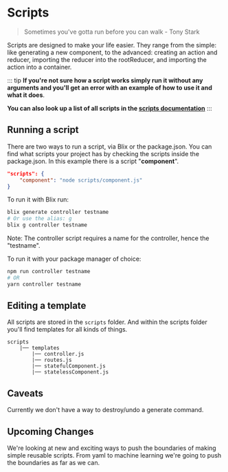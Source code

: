 # Scripts
> Sometimes you've gotta run before you can walk - Tony Stark

Scripts are designed to make your life easier. They range from the simple: like generating a new component,
to the advanced: creating an action and reducer, importing the reducer into the rootReducer, and importing the action into a container.

::: tip
**If you're not sure how a script works simply run it without any arguments and you'll get an error with an example of how to use it and what it does**.

**You can also look up a list of all scripts in the [scripts documentation](/commands/scripts.html)**
:::


## Running a script
There are two ways to run a script, via Blix or the package.json. You can find what scripts your project has by checking the scripts inside the package.json.
In this example there is a script "**component**". 

```json
"scripts": {
    "component": "node scripts/component.js"
}
```
To run it with Blix run:
```bash
blix generate controller testname
# Or use the alias: g
blix g controller testname
```
Note: The controller script requires a name for the controller, hence the "testname".

To run it with your package manager of choice:
```bash
npm run controller testname
# OR
yarn controller testname
```

## Editing a template
All scripts are stored in the ```scripts``` folder. And within the scripts folder you'll find templates for all kinds of things. 
```
scripts
    |── templates
        |── controller.js
        |── routes.js
        |── statefulComponent.js
        |── statelessComponent.js 
```

## Caveats
Currently we don't have a way to destroy/undo a generate command. 


## Upcoming Changes
We're looking at new and exciting ways to push the boundaries of making simple reusable scripts. 
From yaml to machine learning we're going to push the boundaries as far as we can. 


